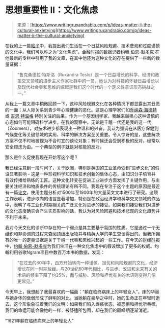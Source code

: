 <!--yml

分类：未分类

日期：2024-05-27 14:33:49

-->

# 思想重要性 II：文化焦虑

> 来源：[https://www.writingruxandrabio.com/p/ideas-matter-ii-the-cultural-anxietying](https://www.writingruxandrabio.com/p/ideas-matter-ii-the-cultural-anxietying)

在我的上一篇[帖子](https://www.writingruxandrabio.com/p/ideas-matter-how-i-stopped-being)中，我提出我们生活在一个日益风险规避、技术悲观和过度谨慎的文化中。我们可以称之为“文化焦虑”。金融时报的数据记者[约翰·伯恩-默多克](https://www.ft.com/john-burn-murdoch) 在他最新的专栏中引用了我的文章，在其中他还为这种文化的存在提供了一些新的数量证据：

> “鲁克桑德拉·特斯洛（Ruxandra Teslo）是一个日益增长的科学、经济和政策交叉领域的进步主义作家社群中的一员，她认为对科技的怀疑日益增长以及现代社会零和思维的崛起是我们这个时代的一个定义性意识形态挑战之一。”

从我上一篇文章中稍微回顾一下，这种风险规避文化在各种情况下都显露出其丑恶的一面：从人际关系到青少年心理健康的恶化。这是心理学家们如[乔纳森·海德特](https://en.wikipedia.org/wiki/Jonathan_Haidt) 或 [吉恩·特温格](https://www.jeantwenge.com/) 特别关注的后果。作为一个基因组学家，我越来越担心这种谨慎的心态如何可能阻碍科学进步。在我的观察中，无论是千禧一代还是我的这一代（Zoomers），对技术进步都表现出一种温和的兴奋。我认为强调在从医疗保健到气候变化等关键领域的实用、科学的解决方案至关重要。令人惊讶的是，这些解决方案不仅不时地被视为不合时宜的谈论对象；有时候还会受到积极的反对，经常以安全顾虑为由。一个典型的例子就是对核能的反对。

那么是什么促使我现在开始写这个呢？

我已经注意到一段时间了，关于欧洲，特别是英国的工业革命受到“进步文化”的假设显著影响 - 这是一种珍视科学知识和技术创新的集体心态，由知识分子培育并有效传播给熟练的工匠。这种文化转变在促进工业进步方面发挥了关键作用，与主要关注经济和物质条件的传统理论有所不同。我现在专注于这个主题的原因是最近有一篇[论文](https://docs.iza.org/dp16674.pdf)，使用主题分析对1500年至1900年的大量英文文本进行了研究。这项工作表明，进步取向的语言显著增加，特别是在政治经济学和科学交叉领域的作品中，表明了与工业化时期相关的广泛文化对进步的接受。如果我们接受我们对进步的文化态度确实会产生实质影响的话，我认为对风险回避和技术悲观的文化趋势并不利于未来。

我对今天文化的诊断中存在的一个弱点是其主要基于氛围的性质。它是通过一个无组织和非协调的过程来查阅顶级出版物并与精英大学的学生交谈得出的。但我所拥有的唯一的定量证据是关于千禧一代零和思维兴起的一些工作。在今天的[财经时报](https://www.ft.com/content/e577411e-3bf2-4fb4-872a-8b7d5e9139d3)中，[约翰·伯恩-默多克](https://www.ft.com/john-burn-murdoch)为我们生活在一种文化焦虑中的假设增加了更多的权威。约翰利用谷歌Ngram项目中数百万本书的数据，发现：

> “在过去的60年中，西方开始转向一种谨慎、担忧和风险规避的文化，经济增长在同一时期放缓。与20世纪60年代相比，与进步、改进和未来有关的术语的频率下降了约25%，而与威胁、风险和担忧有关的术语则变得几倍更常见。”

今天早上，我想起了我最喜欢的一幅画：“躺在临终病床上的年轻女人”。床的华丽与她身体的衰弱形成了鲜明的对比。当她躺在豪华之中时，她的生命正在年轻时逝去。这个形象象征着我们的文明：如果我们陷入瘫痪状态，被恐惧和担忧所吞噬，我们的命运可能会像她的一样，被舒适所包围，却在我们的巅峰期逐渐消逝。

“1621年躺在临终病床上的年轻女人”
